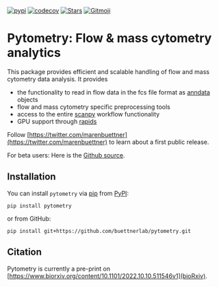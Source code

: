 [![pypi](https://img.shields.io/pypi/v/pytometry?color=blue&label=pypi%20package)](https://pypi.org/project/pytometry)
[![codecov](https://codecov.io/gh/buettnerlab/pytometry/branch/main/graph/badge.svg?token=AEG5ra92HV)](https://codecov.io/gh/buettnerlab/pytometry)
[![Stars](https://img.shields.io/github/stars/buettnerlab/pytometry?logo=GitHub&color=yellow)](https://github.com/buettnerlab/pytometry/stargazers)
<a href="https://gitmoji.dev">
<img src="https://img.shields.io/badge/gitmoji-%20😜%20😍-FFDD67.svg" alt="Gitmoji">
</a>

# Pytometry: Flow & mass cytometry analytics

This package provides efficient and scalable handling of flow and mass cytometry data analysis. It provides

- the functionality to read in flow data in the fcs file format as [anndata](https://anndata.readthedocs.io/en/latest/) objects
- flow and mass cytometry specific preprocessing tools
- access to the entire [scanpy](https://scanpy.readthedocs.io/en/stable/) workflow functionality
- GPU support through [rapids](https://github.com/clara-parabricks/rapids-single-cell-examples)

Follow [https://twitter.com/marenbuettner](https://twitter.com/marenbuettner) to learn about a first public release. 

For beta users: Here is the [Github source](https://github.com/buettnerlab/pytometry).

## Installation

You can install `pytometry` via [pip](https://pip.pypa.io/) from [PyPI](https://pypi.org/):

```
pip install pytometry
```

or from GitHub:

```
pip install git+https://github.com/buettnerlab/pytometry.git
```

## Citation

Pytometry is currently a pre-print on [https://www.biorxiv.org/content/10.1101/2022.10.10.511546v1](bioRxiv).
